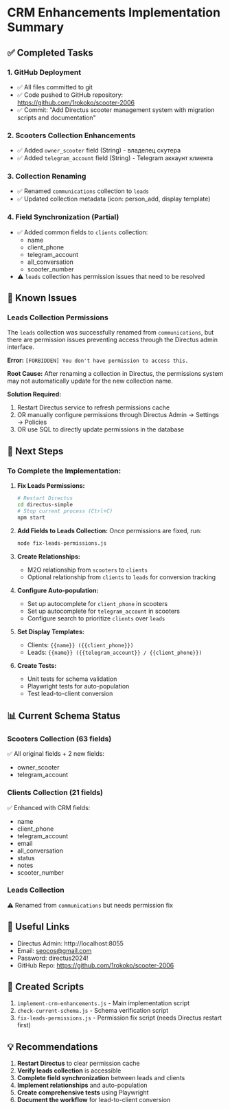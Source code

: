# CRM Enhancements Implementation Summary

## ✅ Completed Tasks

### 1. GitHub Deployment
- ✅ All files committed to git
- ✅ Code pushed to GitHub repository: https://github.com/1rokoko/scooter-2006
- ✅ Commit: "Add Directus scooter management system with migration scripts and documentation"

### 2. Scooters Collection Enhancements
- ✅ Added `owner_scooter` field (String) - владелец скутера
- ✅ Added `telegram_account` field (String) - Telegram аккаунт клиента

### 3. Collection Renaming
- ✅ Renamed `communications` collection to `leads`
- ✅ Updated collection metadata (icon: person_add, display template)

### 4. Field Synchronization (Partial)
- ✅ Added common fields to `clients` collection:
  - name
  - client_phone
  - telegram_account
  - all_conversation
  - scooter_number
- ⚠️ `leads` collection has permission issues that need to be resolved

## 🔧 Known Issues

### Leads Collection Permissions
The `leads` collection was successfully renamed from `communications`, but there are permission issues preventing access through the Directus admin interface.

**Error:** `[FORBIDDEN] You don't have permission to access this.`

**Root Cause:** After renaming a collection in Directus, the permissions system may not automatically update for the new collection name.

**Solution Required:**
1. Restart Directus service to refresh permissions cache
2. OR manually configure permissions through Directus Admin → Settings → Policies
3. OR use SQL to directly update permissions in the database

## 📝 Next Steps

### To Complete the Implementation:

1. **Fix Leads Permissions:**
   ```bash
   # Restart Directus
   cd directus-simple
   # Stop current process (Ctrl+C)
   npm start
   ```

2. **Add Fields to Leads Collection:**
   Once permissions are fixed, run:
   ```bash
   node fix-leads-permissions.js
   ```

3. **Create Relationships:**
   - M2O relationship from `scooters` to `clients`
   - Optional relationship from `clients` to `leads` for conversion tracking

4. **Configure Auto-population:**
   - Set up autocomplete for `client_phone` in scooters
   - Set up autocomplete for `telegram_account` in scooters
   - Configure search to prioritize `clients` over `leads`

5. **Set Display Templates:**
   - Clients: `{{name}} ({{client_phone}})`
   - Leads: `{{name}} ({{telegram_account}} / {{client_phone}})`

6. **Create Tests:**
   - Unit tests for schema validation
   - Playwright tests for auto-population
   - Test lead-to-client conversion

## 📊 Current Schema Status

### Scooters Collection (63 fields)
✅ All original fields + 2 new fields:
- owner_scooter
- telegram_account

### Clients Collection (21 fields)
✅ Enhanced with CRM fields:
- name
- client_phone
- telegram_account
- email
- all_conversation
- status
- notes
- scooter_number

### Leads Collection
⚠️ Renamed from `communications` but needs permission fix

## 🔗 Useful Links

- Directus Admin: http://localhost:8055
- Email: seocos@gmail.com
- Password: directus2024!
- GitHub Repo: https://github.com/1rokoko/scooter-2006

## 📁 Created Scripts

1. `implement-crm-enhancements.js` - Main implementation script
2. `check-current-schema.js` - Schema verification script
3. `fix-leads-permissions.js` - Permission fix script (needs Directus restart first)

## 💡 Recommendations

1. **Restart Directus** to clear permission cache
2. **Verify leads collection** is accessible
3. **Complete field synchronization** between leads and clients
4. **Implement relationships** and auto-population
5. **Create comprehensive tests** using Playwright
6. **Document the workflow** for lead-to-client conversion

